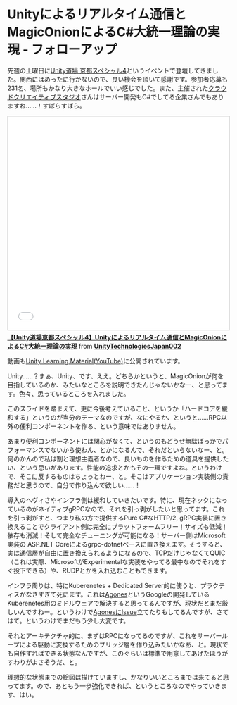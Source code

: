# Unityによるリアルタイム通信とMagicOnionによるC#大統一理論の実現 - フォローアップ

先週の土曜日に[Unity道場 京都スペシャル4](https://kyoto-gamedevel.doorkeeper.jp/events/100492)というイベントで登壇してきました。関西にはめったに行かないので、良い機会を頂いて感謝です。参加者応募も231名、場所もかなり大きなホールでいい感じでした。また、主催された[クラウドクリエイティブスタジオ](http://cloud-creative-studios.com/)さんはサーバー開発もC#でしてる企業さんでもありますね……！すばらすばら。

<iframe src="//www.slideshare.net/slideshow/embed_code/key/3ZjDetvdWRnmMQ" width="595" height="485" frameborder="0" marginwidth="0" marginheight="0" scrolling="no" style="border:1px solid #CCC; border-width:1px; margin-bottom:5px; max-width: 100%;" allowfullscreen> </iframe> <div style="margin-bottom:5px"> <strong> <a href="//www.slideshare.net/UnityTechnologiesJapan002/unity4unitymagiconionc" title="【Unity道場京都スペシャル4】Unityによるリアルタイム通信とMagicOnionによるC#大統一理論の実現" target="_blank">【Unity道場京都スペシャル4】Unityによるリアルタイム通信とMagicOnionによるC#大統一理論の実現</a> </strong> from <strong><a href="https://www.slideshare.net/UnityTechnologiesJapan002" target="_blank">UnityTechnologiesJapan002</a></strong> </div>

動画も[Unity Learning Material(YouTube)](https://learning.unity3d.jp/4267/)に公開されています。

Unity……？まぁ、Unity、です、ええ。どちらかというと、MagicOnionが何を目指しているのか、みたいなところを説明できたんじゃないかなー、と思ってます。色々、思っているところを入れました。

このスライドを踏まえて、更に今後考えていること、というか「ハードコアを緩和する」というのが当分のテーマなのですが、なにやるか、というと……RPC以外の便利コンポーネントを作る、という意味ではありません。

あまり便利コンポーネントには関心がなくて、というのもどうせ無駄ばっかでパフォーマンスでないから使わん、とかになるんで、それだといらないなー、と。何のかんので私は割と理想主義者なので、良いものを作るための道具を提供したい、という思いがあります。性能の追求とかもその一環ですよね。というわけで、そこに反するものはちょっとねー、と。そこはアプリケーション実装側の責務だと思うので、自分で作り込んで欲しい……！

導入のヘヴィさやインフラ側は緩和していきたいです。特に、現在ネックになっているのがネイティブgRPCなので、それを引っ剥がしたいと思ってます。これを引っ剥がすと、つまり私の方で提供するPure C#なHTTP/2, gRPC実装に置き換えることでクライアント側は完全にプラットフォームフリー！サイズも低減！依存も消滅！そして完全なチューニングが可能になる！サーバー側はMicrosoft実装の ASP.NET Coreによるgrpc-dotnetベースに置き換えます。そうすると、実は通信層が自由に置き換えられるようになるので、TCPだけじゃなくてQUIC（これは実際、MicrosoftがExperimentalな実装をやってる最中なのでそれをすぐ投下できる）や、RUDPとかを入れ込むこともできます。

インフラ周りは、特にKuberenetes + Dedicated Server的に使うと、プラクティスがなさすぎて死にます。これは[Agones](https://agones.dev/site/)というGoogleの開発しているKuberenetes用のミドルウェアで解決すると思ってるんですが、現状だとまだ厳しいんですねー。というわけで[AgonesにIssue](https://github.com/googleforgames/agones/issues/1197)立てたりもしてるんですが、さてはて。というわけでまだもう少し大変です。

それとアーキテクチャ的に、まずはRPCになってるのですが、これをサーバーループによる駆動に変換するためのブリッジ層を作り込みたいかなあ、と。現状でも自作すればできる状態なんですが、このぐらいは標準で用意してあげたほうがすわりがよさそうだ、と。

理想的な状態までの絵図は描けていますし、かなりいいところまでは来てると思ってます。ので、あともう一歩強化できれば、というところなのでやっていきます、はい。